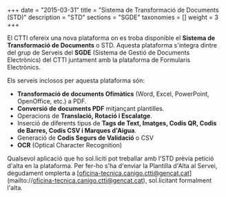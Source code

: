 +++
date        = "2015-03-31"
title       = "Sistema de Transformació de Documents (STD)"
description = "STD"
sections    = "SGDE"
taxonomies  = []
weight 		= 3
+++

El CTTI ofereix una nova plataforma on es troba disponible el **Sistema de Transformació de Documents** o STD. Aquesta plataforma s'integra dintre del grup de Serveis del **SGDE** (Sistema de Gestió de Documents Electrònics) del CTTI juntament amb la plataforma de Formularis Electrònics.

Els serveis inclosos per aquesta plataforma són:

- **Transformació de documents Ofimàtics** (Word, Excel, PowerPoint, OpenOffice, etc.) a PDF.
- **Conversió de documents PDF** mitjançant plantilles.
- Operacions de **Translació, Rotació i Escalatge**.
- Inserció de diferents tipus de **Tags de Text, Imatges, Codis QR, Codis de Barres, Codis CSV i Marques d'Aigua**.
- Generació de **Codis Segurs de Validació** o CSV
- **OCR** (Optical Character Recognition)

Qualsevol aplicació que ho sol.liciti pot treballar amb l'STD prèvia petició d'alta en la plataforma. Per fer-ho s'ha d'enviar la Plantilla d'Alta al Servei, degudament omplerta a [oficina-tecnica.canigo.ctti@gencat.cat] (mailto://oficina-tecnica.canigo.ctti@gencat.cat), sol.licitant formalment l'alta.